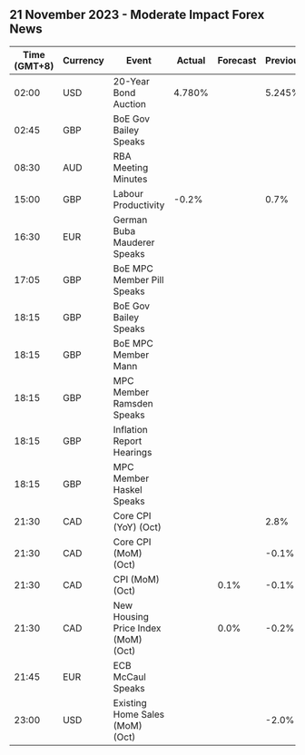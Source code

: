 ## 21 November 2023 - Moderate Impact Forex News

| Time (GMT+8) | Currency | Event | Actual | Forecast | Previous |
|------|----------|-------|--------|----------|----------|
| 02:00 | USD | 20-Year Bond Auction | 4.780% |  | 5.245% |
| 02:45 | GBP | BoE Gov Bailey Speaks |  |  |  |
| 08:30 | AUD | RBA Meeting Minutes |  |  |  |
| 15:00 | GBP | Labour Productivity | -0.2% |  | 0.7% |
| 16:30 | EUR | German Buba Mauderer Speaks |  |  |  |
| 17:05 | GBP | BoE MPC Member Pill Speaks |  |  |  |
| 18:15 | GBP | BoE Gov Bailey Speaks |  |  |  |
| 18:15 | GBP | BoE MPC Member Mann |  |  |  |
| 18:15 | GBP | MPC Member Ramsden Speaks |  |  |  |
| 18:15 | GBP | Inflation Report Hearings |  |  |  |
| 18:15 | GBP | MPC Member Haskel Speaks |  |  |  |
| 21:30 | CAD | Core CPI (YoY) (Oct) |  |  | 2.8% |
| 21:30 | CAD | Core CPI (MoM) (Oct) |  |  | -0.1% |
| 21:30 | CAD | CPI (MoM) (Oct) |  | 0.1% | -0.1% |
| 21:30 | CAD | New Housing Price Index (MoM) (Oct) |  | 0.0% | -0.2% |
| 21:45 | EUR | ECB McCaul Speaks |  |  |  |
| 23:00 | USD | Existing Home Sales (MoM) (Oct) |  |  | -2.0% |
